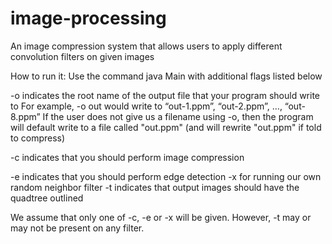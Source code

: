 # image-processing
An image compression system that allows users to apply different convolution filters on given images

How to run it: Use the command java Main with additional flags listed below

-o <filename> indicates the root name of the output file that your program should write to 
	For example, -o out would write to “out-1.ppm”, “out-2.ppm”, …, “out-8.ppm”
	If the user does not give us a filename using -o, then the program will default
	write to a file called "out.ppm" (and will rewrite "out.ppm" if told to compress)
 
-c indicates that you should perform image compression

-e indicates that you should perform edge detection
-x for running our own random neighbor filter
-t indicates that output images should have the quadtree outlined

We assume that only one of -c, -e or -x will be given. However, -t may or may not be present on any filter. 
